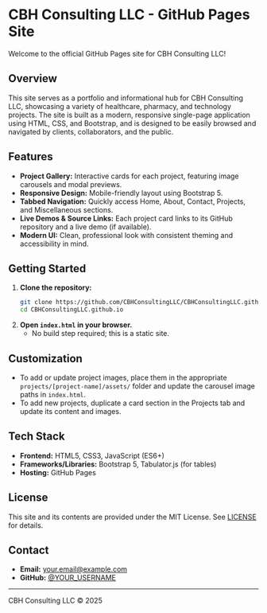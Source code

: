 # CBH Consulting LLC - GitHub Pages Site

Welcome to the official GitHub Pages site for CBH Consulting LLC!

## Overview
This site serves as a portfolio and informational hub for CBH Consulting LLC, showcasing a variety of healthcare, pharmacy, and technology projects. The site is built as a modern, responsive single-page application using HTML, CSS, and Bootstrap, and is designed to be easily browsed and navigated by clients, collaborators, and the public.

## Features
- **Project Gallery:** Interactive cards for each project, featuring image carousels and modal previews.
- **Responsive Design:** Mobile-friendly layout using Bootstrap 5.
- **Tabbed Navigation:** Quickly access Home, About, Contact, Projects, and Miscellaneous sections.
- **Live Demos & Source Links:** Each project card links to its GitHub repository and a live demo (if available).
- **Modern UI:** Clean, professional look with consistent theming and accessibility in mind.

## Getting Started
1. **Clone the repository:**
   ```sh
   git clone https://github.com/CBHConsultingLLC/CBHConsultingLLC.github.io.git
   cd CBHConsultingLLC.github.io
   ```
2. **Open `index.html` in your browser.**
   - No build step required; this is a static site.

## Customization
- To add or update project images, place them in the appropriate `projects/[project-name]/assets/` folder and update the carousel image paths in `index.html`.
- To add new projects, duplicate a card section in the Projects tab and update its content and images.

## Tech Stack
- **Frontend:** HTML5, CSS3, JavaScript (ES6+)
- **Frameworks/Libraries:** Bootstrap 5, Tabulator.js (for tables)
- **Hosting:** GitHub Pages

## License
This site and its contents are provided under the MIT License. See [LICENSE](LICENSE) for details.

## Contact
- **Email:** your.email@example.com
- **GitHub:** [@YOUR_USERNAME](https://github.com/YOUR_USERNAME)

---
CBH Consulting LLC &copy; 2025 